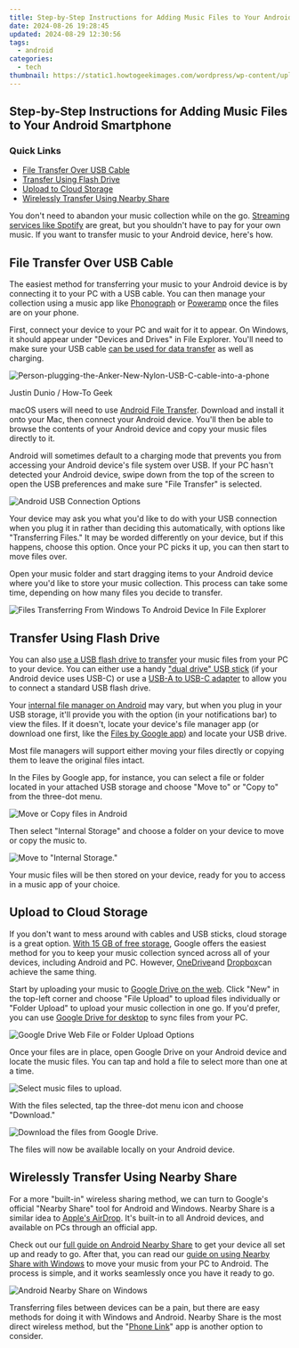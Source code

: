 ```yaml
---
title: Step-by-Step Instructions for Adding Music Files to Your Android Smartphone
date: 2024-08-26 19:28:45
updated: 2024-08-29 12:30:56
tags:
  - android
categories:
  - tech
thumbnail: https://static1.howtogeekimages.com/wordpress/wp-content/uploads/2023/10/53137703476_9282bdbca9_o.jpg
---
```


## Step-by-Step Instructions for Adding Music Files to Your Android Smartphone

### Quick Links

* [File Transfer Over USB Cable](https://extra-tips.techidaily.com/photography-revolution-toolwizs-2023-app-insights/)
* [Transfer Using Flash Drive](https://screen-video-capture.techidaily.com/1715860704827-in-2024-the-compre-written-documentation-and-examples-for-recording-sims-4-games-in-a-way-that-is-clear-concise-and-easy-to-understand-with-each-new-title-c/)
* [Upload to Cloud Storage](https://extra-information.techidaily.com/comprehensive-acid-pro-evaluation-and-alternative-software/)
* [Wirelessly Transfer Using Nearby Share](https://program-issues.techidaily.com/how-i-fixed-the-no-sound-problem-while-streaming-on-twitch/)

 You don't need to abandon your music collection while on the go. [Streaming services like Spotify](https://twitter-videos.techidaily.com/new-in-2024-digital-drama-videoviral-sagas-unfold-online/) are great, but you shouldn't have to pay for your own music. If you want to transfer music to your Android device, here's how.

##  File Transfer Over USB Cable

 The easiest method for transferring your music to your Android device is by connecting it to your PC with a USB cable. You can then manage your collection using a music app like [Phonograph](https://www.anrdoezrs.net/links/3607085/type/dlg/sid/UUhtgUeUpU213471/https://play.google.com/store/apps/details?id=com.kabouzeid.gramophone) or [Poweramp](https://www.anrdoezrs.net/links/3607085/type/dlg/sid/UUhtgUeUpU213471/https://play.google.com/store/apps/details?id=com.maxmpz.audioplayer) once the files are on your phone.

 First, connect your device to your PC and wait for it to appear. On Windows, it should appear under "Devices and Drives" in File Explorer. You'll need to make sure your USB cable [can be used for data transfer](https://android-frp.techidaily.com/in-2024-a-step-by-step-guide-on-using-adb-and-fastboot-to-remove-frp-lock-on-your-realme-11-5g-by-drfone-android/) as well as charging.

![Person-plugging-the-Anker-New-Nylon-USB-C-cable-into-a-phone](https://static1.howtogeekimages.com/wordpress/wp-content/uploads/2021/12/Person-plugging-the-Anker-New-Nylon-USB-C-cable-into-a-phone.jpg) 

Justin Dunio / How-To Geek

 macOS users will need to use [Android File Transfer](https://www.android.com/filetransfer/). Download and install it onto your Mac, then connect your Android device. You'll then be able to browse the contents of your Android device and copy your music files directly to it.

 Android will sometimes default to a charging mode that prevents you from accessing your Android device's file system over USB. If your PC hasn't detected your Android device, swipe down from the top of the screen to open the USB preferences and make sure "File Transfer" is selected.

![Android USB Connection Options](https://static1.howtogeekimages.com/wordpress/wp-content/uploads/2023/10/screenshot_20231009-102214.png) 

 Your device may ask you what you'd like to do with your USB connection when you plug it in rather than deciding this automatically, with options like "Transferring Files." It may be worded differently on your device, but if this happens, choose this option. Once your PC picks it up, you can then start to move files over.

 Open your music folder and start dragging items to your Android device where you'd like to store your music collection. This process can take some time, depending on how many files you decide to transfer.

![Files Transferring From Windows To Android Device In File Explorer](https://static1.howtogeekimages.com/wordpress/wp-content/uploads/2023/10/2023-10-09_10-25-45.png) 

##  Transfer Using Flash Drive

 You can also [use a USB flash drive to transfer](https://extra-information.techidaily.com/optimize-iphone-cinematography-ultimate-capture-additions/) your music files from your PC to your device. You can either use a handy ["dual drive" USB stick](https://amazon.com/dp/B07YYJRXQR?tag=hotoge-20&ascsubtag=UUhtgUeUpU213471&asc%5Frefurl=https%3A%2F%2Fwww.howtogeek.com%2F437966%2Fhow-to-copy-music-to-your-android-phone%2F&asc%5Fcampaign=Evergreen) (if your Android device uses USB-C) or use a [USB-A to USB-C adapter](https://amazon.com/dp/B07CVX3516?tag=hotoge-20&ascsubtag=UUhtgUeUpU213471&asc%5Frefurl=https%3A%2F%2Fwww.howtogeek.com%2F437966%2Fhow-to-copy-music-to-your-android-phone%2F&asc%5Fcampaign=Evergreen) to allow you to connect a standard USB flash drive.

 Your [internal file manager on Android](https://visual-screen-recording.techidaily.com/updated-2024-approved-comprehensive-manual-best-practices-for-using-mobizen-recording-tool/) may vary, but when you plug in your USB storage, it'll provide you with the option (in your notifications bar) to view the files. If it doesn't, locate your device's file manager app (or download one first, like the [Files by Google app](https://www.anrdoezrs.net/links/3607085/type/dlg/sid/UUhtgUeUpU213471/https://play.google.com/store/apps/details?id=com.google.android.apps.nbu.files)) and locate your USB drive.

 Most file managers will support either moving your files directly or copying them to leave the original files intact.

 In the Files by Google app, for instance, you can select a file or folder located in your attached USB storage and choose "Move to" or "Copy to" from the three-dot menu.

![Move or Copy files in Android](https://static1.howtogeekimages.com/wordpress/wp-content/uploads/2023/10/screenshot_20231009-111018.png) 

 Then select "Internal Storage" and choose a folder on your device to move or copy the music to.

![Move to "Internal Storage."](https://static1.howtogeekimages.com/wordpress/wp-content/uploads/2023/10/screenshot_20231009-111121.png) 

 Your music files will be then stored on your device, ready for you to access in a music app of your choice.

##  Upload to Cloud Storage

 If you don't want to mess around with cables and USB sticks, cloud storage is a great option. [With 15 GB of free storage](https://android-location-track.techidaily.com/two-ways-to-track-my-boyfriends-nokia-g42-5g-without-him-knowing-drfone-by-drfone-virtual-android/), Google offers the easiest method for you to keep your music collection synced across all of your devices, including Android and PC. However, [OneDrive](https://www.anrdoezrs.net/links/3607085/type/dlg/sid/UUhtgUeUpU213471/https://play.google.com/store/apps/details?id=com.microsoft.skydrive&hl=en%5FUS&gl=US)and [Dropbox](https://www.anrdoezrs.net/links/3607085/type/dlg/sid/UUhtgUeUpU213471/https://play.google.com/store/apps/details?id=com.dropbox.android&hl=en%5FUS&gl=US)can achieve the same thing.

 Start by uploading your music to [Google Drive on the web](https://drive.google.com/drive/). Click "New" in the top-left corner and choose "File Upload" to upload files individually or "Folder Upload" to upload your music collection in one go. If you'd prefer, you can use [Google Drive for desktop](https://vp-tips.techidaily.com/new-integrating-podcast-into-your-instagram-content-strategy/) to sync files from your PC.

![Google Drive Web File or Folder Upload Options](https://static1.howtogeekimages.com/wordpress/wp-content/uploads/2023/10/2023-10-09_11-14-44.png) 

 Once your files are in place, open Google Drive on your Android device and locate the music files. You can tap and hold a file to select more than one at a time.

![Select music files to upload.](https://static1.howtogeekimages.com/wordpress/wp-content/uploads/2023/10/screenshot_20231009-112535.png) 

 With the files selected, tap the three-dot menu icon and choose "Download."

![Download the files from Google Drive.](https://static1.howtogeekimages.com/wordpress/wp-content/uploads/2023/10/screenshot_20231009-112531.png) 

 The files will now be available locally on your Android device.

##  Wirelessly Transfer Using Nearby Share

 For a more "built-in" wireless sharing method, we can turn to Google's official "Nearby Share" tool for Android and Windows. Nearby Share is a similar idea to [Apple's AirDrop](https://youtube-zero.techidaily.com/024-approved-creating-stunning-youtube-openings-best-tools-list/). It's built-in to all Android devices, and available on PCs through an official app.

 Check out our [full guide on Android Nearby Share](https://some-techniques.techidaily.com/new-innovative-approach-to-hdr-portraiture-excellence/) to get your device all set up and ready to go. After that, you can read our [guide on using Nearby Share with Windows](https://on-screen-recording.techidaily.com/new-in-2024-home-sweet-habitat-6-basic-mc-dwellings-demystified/) to move your music from your PC to Android. The process is simple, and it works seamlessly once you have it ready to go.

![Android Nearby Share on Windows](https://static1.howtogeekimages.com/wordpress/wp-content/uploads/2023/10/2023-10-09_11-31-00.png) 

 Transferring files between devices can be a pain, but there are easy methods for doing it with Windows and Android. Nearby Share is the most direct wireless method, but the "[Phone Link](https://data-safeguard.techidaily.com/automated-data-gathering-with-cookiebot-solutions/)" app is another option to consider.

<ins class="adsbygoogle"
     style="display:block"
     data-ad-format="autorelaxed"
     data-ad-client="ca-pub-7571918770474297"
     data-ad-slot="1223367746"></ins>



<ins class="adsbygoogle"
     style="display:block"
     data-ad-client="ca-pub-7571918770474297"
     data-ad-slot="8358498916"
     data-ad-format="auto"
     data-full-width-responsive="true"></ins>
